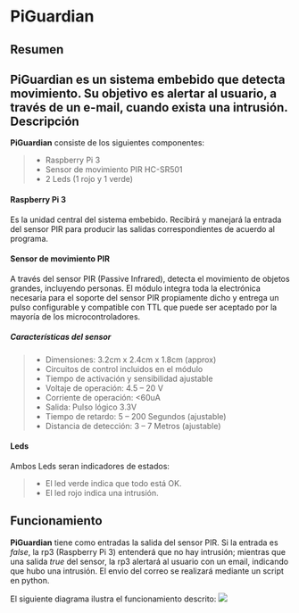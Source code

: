 PiGuardian
===================
Resumen
-------------

**PiGuardian** es un sistema embebido que detecta movimiento. Su objetivo es alertar al usuario, a través de un e-mail, cuando exista una intrusión.
Descripción
-------------

**PiGuardian** consiste de los siguientes componentes:



> - Raspberry Pi 3
> - Sensor de movimiento PIR HC-SR501
> - 2 Leds (1 rojo y 1 verde)

#### Raspberry Pi 3

Es la unidad central del sistema embebido. Recibirá y manejará la entrada del sensor PIR para producir las salidas correspondientes de acuerdo al programa.

#### Sensor de movimiento PIR

A través del sensor PIR (Passive Infrared), detecta el movimiento de objetos grandes, incluyendo personas. El módulo integra toda la electrónica necesaria para el soporte del sensor PIR propiamente dicho y entrega un pulso configurable y compatible con TTL que puede ser aceptado por la mayoría de los microcontroladores.

##### Características del sensor
>- Dimensiones: 3.2cm x 2.4cm x 1.8cm (approx)
>- Circuitos de control incluidos en el módulo
>- Tiempo de activación y sensibilidad ajustable
>- Voltaje de operación: 4.5 – 20 V
>- Corriente de operación: <60uA
>- Salida: Pulso lógico 3.3V
>- Tiempo de retardo: 5 – 200 Segundos (ajustable)
>- Distancia de detección: 3 – 7 Metros (ajustable)

#### Leds

Ambos Leds seran indicadores de estados:
>- El led verde indica que todo está OK.
>- El led rojo indica una intrusión.

Funcionamiento
-------------------
**PiGuardian** tiene como entradas la salida del sensor PIR. Si la entrada es *false*, la rp3 (Raspberry Pi 3) entenderá que no hay intrusión; mientras que una salida *true* del sensor, la rp3 alertará al usuario con un email, indicando que hubo una intrusión. El envio del correo se realizará mediante un script en python.

El siguiente diagrama ilustra el funcionamiento descrito:
<IMG src=https://github.com/galeanounam/diplo_embebidos_3/blob/proy1/proyectos/RGaleano/doc/diagrama_bloques.jpeg />
